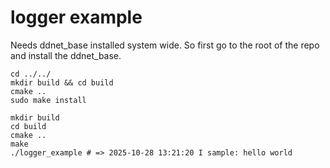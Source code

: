 # logger example

Needs ddnet_base installed system wide. So first go to the root of the repo and install the ddnet_base.

```
cd ../../
mkdir build && cd build
cmake ..
sudo make install
```

```
mkdir build
cd build
cmake ..
make
./logger_example # => 2025-10-28 13:21:20 I sample: hello world
```
